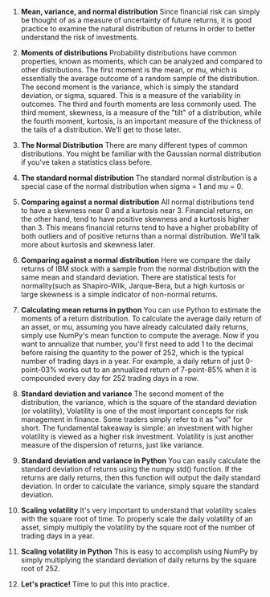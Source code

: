 1. **Mean, variance, and normal distribution**
Since financial risk can simply be thought of as a measure of uncertainty of future returns, it is good practice to examine the natural distribution of returns in order to better understand the risk of investments.

2. **Moments of distributions**
Probability distributions have common properties, known as moments, which can be analyzed and compared to other distributions. The first moment is the mean, or mu, which is essentially the average outcome of a random sample of the distribution. The second moment is the variance, which is simply the standard deviation, or sigma, squared. This is a measure of the variability in outcomes. The third and fourth moments are less commonly used. The third moment, skewness, is a measure of the "tilt" of a distribution, while the fourth moment, kurtosis, is an important measure of the thickness of the tails of a distribution. We'll get to those later.

3. **The Normal Distribution**
There are many different types of common distributions. You might be familiar with the Gaussian normal distribution if you've taken a statistics class before.

4. **The standard normal distribution**
The standard normal distribution is a special case of the normal distribution when sigma = 1 and mu = 0.

5. **Comparing against a normal distribution**
All normal distributions tend to have a skewness near 0 and a kurtosis near 3. Financial returns, on the other hand, tend to have positive skewness and a kurtosis higher than 3. This means financial returns tend to have a higher probability of both outliers and of positive returns than a normal distribution. We'll talk more about kurtosis and skewness later.

6. **Comparing against a normal distribution**
Here we compare the daily returns of IBM stock with a sample from the normal distribution with the same mean and standard deviation. There are statistical tests for normality(such as Shapiro-Wilk, Jarque-Bera, but a high kurtosis or large skewness is a simple indicator of non-normal returns.

7. **Calculating mean returns in python**
You can use Python to estimate the moments of a return distribution. To calculate the average daily return of an asset, or mu, assuming you have already calculated daily returns, simply use NumPy's mean function to compute the average. Now if you want to annualize that number, you'll first need to add 1 to the decimal before raising the quantity to the power of 252, which is the typical number of trading days in a year. For example, a daily return of just 0-point-03% works out to an annualized return of 7-point-85% when it is compounded every day for 252 trading days in a row.

8. **Standard deviation and variance**
The second moment of the distribution, the variance, which is the square of the standard deviation (or volatility), Volatility is one of the most important concepts for risk management in finance. Some traders simply refer to it as "vol" for short. The fundamental takeaway is simple: an investment with higher volatility is viewed as a higher risk investment. Volatility is just another measure of the dispersion of returns, just like variance.

9. **Standard deviation and variance in Python**
You can easily calculate the standard deviation of returns using the numpy std() function. If the returns are daily returns, then this function will output the daily standard deviation. In order to calculate the variance, simply square the standard deviation.

10. **Scaling volatility**
It's very important to understand that volatility scales with the square root of time. To properly scale the daily volatility of an asset, simply multiply the volatility by the square root of the number of trading days in a year.

11. **Scaling volatility in Python**
This is easy to accomplish using NumPy by simply multiplying the standard deviation of daily returns by the square root of 252.

12. **Let's practice!**
Time to put this into practice.
